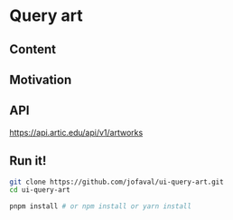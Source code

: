 # Query art

## Content

## Motivation

## API

https://api.artic.edu/api/v1/artworks

## Run it!

```bash
git clone https://github.com/jofaval/ui-query-art.git
cd ui-query-art
```

```bash
pnpm install # or npm install or yarn install
```
